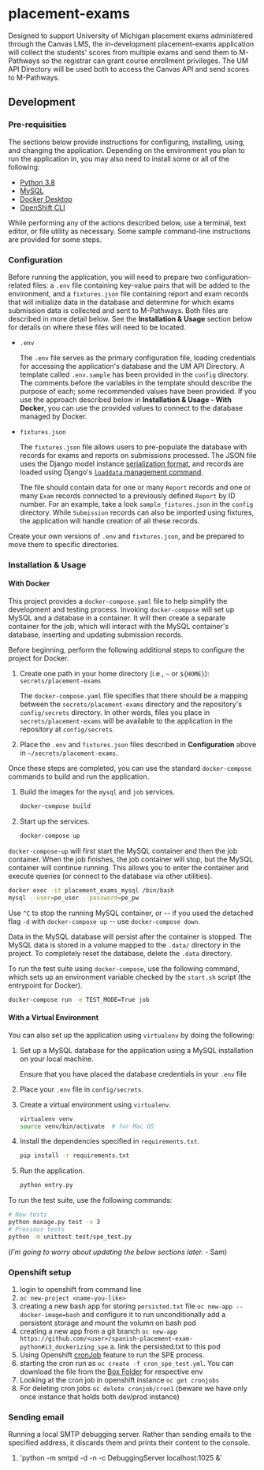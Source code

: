# placement-exams

Designed to support University of Michigan placement exams administered through the Canvas LMS,
the in-development placement-exams application will collect the students' scores from multiple exams
and send them to M-Pathways so the registrar can grant course enrollment privileges. The UM API Directory
will be used both to access the Canvas API and send scores to M-Pathways.

## Development

### Pre-requisities

The sections below provide instructions for configuring, installing, using, and changing 
the application. Depending on the environment you plan to run the application in, you may 
also need to install some or all of the following:

* [Python 3.8](https://docs.python.org/3/)
* [MySQL](https://dev.mysql.com/doc/)
* [Docker Desktop](https://www.docker.com/products/docker-desktop)
* [OpenShift CLI](https://docs.openshift.com/enterprise/3.1/cli_reference/get_started_cli.html)

While performing any of the actions described below, use a terminal, text editor, or file
utility as necessary. Some sample command-line instructions are provided for some steps.

### Configuration

Before running the application, you will need to prepare two configuration-related files:
a `.env` file containing key-value pairs that will be added to the environment, and
a `fixtures.json` file containing report and exam records that will initialize data in the database
and determine for which exams submission data is collected and sent to M-Pathways.
Both files are described in more detail below. See the **Installation & Usage** section below for details
on where these files will need to be located.

* `.env`

  The `.env` file serves as the primary configuration file, loading credentials for accessing
  the application's database and the UM API Directory. A template called `.env.sample` has been provided in
  the `config` directory. The comments before the variables in the template should describe the purpose of
  each; some recommended values have been provided. If you use the approach described below
  in **Installation & Usage - With Docker**, you can use the provided values to connect to the database
  managed by Docker.

* `fixtures.json`

  The `fixtures.json` file allows users to pre-populate the database with records for exams and reports
  on submissions processed. The JSON file uses the Django model instance
  [serialization format](https://docs.djangoproject.com/en/3.0/topics/serialization/#serialization-formats-json),
  and records are loaded using Django's
  [`loaddata` management command](https://docs.djangoproject.com/en/3.0/ref/django-admin/#loaddata).
  
  The file should contain data for one or many `Report` records and one or many `Exam` records
  connected to a previously defined `Report` by ID number. For an example, take a look `sample_fixtures.json`
  in the `config` directory. While `Submission` records can also be imported using fixtures, the application
  will handle creation of all these records.

Create your own versions of `.env` and `fixtures.json`, and be prepared to move them to specific directories.

### Installation & Usage

#### With Docker

This project provides a `docker-compose.yaml` file to help simplify the development and testing process. 
Invoking `docker-compose` will set up MySQL and a database in a container. 
It will then create a separate container for the job, which will interact with the MySQL container's database,
inserting and updating submission records.

Before beginning, perform the following additional steps to configure the project for Docker.

1. Create one path in your home directory (i.e., `~` or `${HOME}`): `secrets/placement-exams`

    The `docker-compose.yaml` file specifies that there should be a mapping between 
    the `secrets/placement-exams` directory and the repository's `config/secrets` directory.
    In other words, files you place in `secrets/placement-exams` will be available to the application
    in the repository at `config/secrets`.

2. Place the `.env` and `fixtures.json` files described in **Configuration** above in `~/secrets/placement-exams`.

Once these steps are completed, you can use the standard `docker-compose` commands to build and run the application.

1. Build the images for the `mysql` and `job` services.

    ```sh
    docker-compose build
    ```

2. Start up the services.

    ```sh
    docker-compose up
    ```

`docker-compose-up` will first start the MySQL container and then the job container. 
When the job finishes, the job container will stop, but the MySQL container will continue running.
This allows you to enter the container and execute queries (or connect to the database via other utilities).

```sh
docker exec -it placement_exams_mysql /bin/bash
mysql --user=pe_user --password=pe_pw
```

Use `^C` to stop the running MySQL container,
or -- if you used the detached flag `-d` with `docker-compose up` -- use `docker-compose down`.

Data in the MySQL database will persist after the container is stopped.
The MySQL data is stored in a volume mapped to the `.data/` directory in the project.
To completely reset the database, delete the `.data` directory.

To run the test suite using `docker-compose`, use the following command, which sets up an environment variable
checked by the `start.sh` script (the entrypoint for Docker).

```sh
docker-compose run -e TEST_MODE=True job
```

#### With a Virtual Environment

You can also set up the application using `virtualenv` by doing the following:

1. Set up a MySQL database for the application using a MySQL installation on your local machine.
   
   Ensure that you have placed the database credentials in your `.env` file

2. Place your `.env` file in `config/secrets`.

3. Create a virtual environment using `virtualenv`.

    ```sh
    virtualenv venv
    source venv/bin/activate  # for Mac OS
    ```

4. Install the dependencies specified in `requirements.txt`.

    ```sh
    pip install -r requirements.txt
    ```

5. Run the application.

    ```sh
    python entry.py
    ```

To run the test suite, use the following commands:

  ```sh
  # New tests
  python manage.py test -v 3
  # Previous tests
  python -m unittest test/spe_test.py
  ```

(*I'm going to worry about updating the below sections later.* - Sam)

### Openshift setup
1. login to openshift from command line
2. `oc new-project <name-you-like>`
3. creating a new bash app for storing `persisted.txt` file `oc new-app --docker-image=bash` and configure it to run 
    unconditionally add a persistent storage
   and mount the volumn on bash pod
4. creating a new app from a git branch `oc new-app https://github.com/<user>/spanish-placement-exam-python#i3_dockerizing_spe`
    a. link the persisted.txt to this pod
5. Using Openshift [cronJob](https://docs.openshift.com/container-platform/3.10/dev_guide/cron_jobs.html) feature to run the SPE process.
6. starting the cron run as `oc create -f cron_spe_test.yml`. You can download the file from the [Box Folder](https://umich.app.box.com/folder/67252746472) for respective env
7. Looking at the cron job in openshift instance `oc get cronjobs`
8. For deleting cron jobs `oc delete cronjob/cron1` (beware we have only once instance that holds both dev/prod instance)

### Sending email
Running a local SMTP debugging server. Rather than sending emails to the specified address, 
it discards them and prints their content to the console.
1. 'python -m smtpd -d -n -c DebuggingServer localhost:1025 &'
